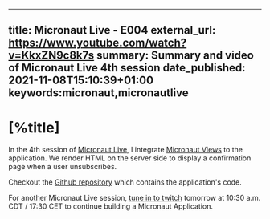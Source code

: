 ---
title: Micronaut Live - E004
external_url: https://www.youtube.com/watch?v=KkxZN9c8k7s
summary: Summary and video of Micronaut Live 4th session
date_published: 2021-11-08T15:10:39+01:00
keywords:micronaut,micronautlive
------

# [%title]

In the 4th session of [Micronaut Live](https://sergiodelamo.com/blog/micronaut-live-introduction.html), I integrate [Micronaut Views](https://micronaut-projects.github.io/micronaut-views/latest/guide/) to the application. We render HTML on the server side to display a confirmation page when a user unsubscribes.

Checkout the [Github repository](https://github.com/sdelamo/micronaut-live-newsletter/) which contains the application's code.

For another Micronaut Live session, [tune in to twitch](https://twitch.tv/micronautfw) tomorrow at 10:30 a.m. CDT / 17:30 CET to continue building a Micronaut Application.